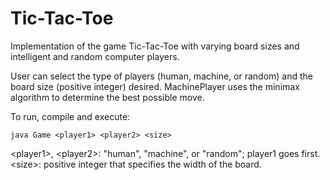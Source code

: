 Tic-Tac-Toe
===========

Implementation of the game Tic-Tac-Toe with varying board sizes and intelligent and random computer players.

User can select the type of players (human, machine, or random) and the board size (positive integer) desired. MachinePlayer uses the minimax algorithm to determine the best possible move.

To run, compile and execute:  

    java Game <player1> <player2> <size>  

\<player1\>, \<player2\>: "human", "machine", or "random"; player1 goes first.  
\<size\>: positive integer that specifies the width of the board.
